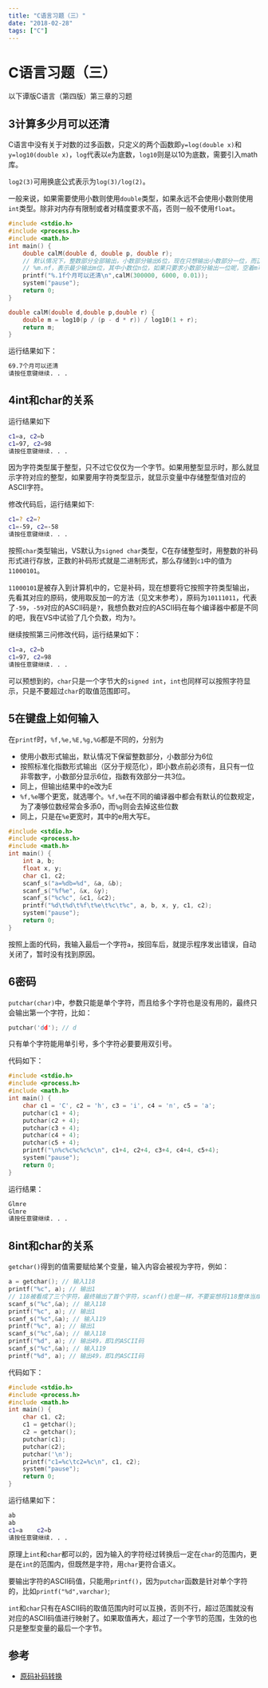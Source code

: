 ```yaml
---
title: "C语言习题（三）"
date: "2018-02-28"
tags: ["C"]
---
```

# C语言习题（三）

以下谭版C语言（第四版）第三章的习题

## 3计算多少月可以还清

C语言中没有关于对数的过多函数，只定义的两个函数即`y=log(double x)`和`y=log10(double x)`，`log`代表以`e`为底数，`log10`则是以10为底数，需要引入math库。

`log2(3)`可用换底公式表示为`log(3)/log(2)`。

一般来说，如果需要使用小数则使用`double`类型，如果永远不会使用小数则使用`int`类型。除非对内存有限制或者对精度要求不高，否则一般不使用`float`。

```c
#include <stdio.h>
#include <process.h>
#include <math.h>
int main() {
    double calM(double d, double p, double r);
    // 默认情况下，整数部分全部输出，小数部分输出6位，现在只想输出小数部分一位，而正数部分不变
    // %m.nf，表示最少输出m位，其中小数位n位，如果只要求小数部分输出一位呢，空着m可以那？
    printf("%.1f个月可以还清\n",calM(300000, 6000, 0.01));
    system("pause");
    return 0;
}

double calM(double d,double p,double r) {
    double m = log10(p / (p - d * r)) / log10(1 + r);
    return m;
}
```

运行结果如下：

```bash
69.7个月可以还清
请按任意键继续. . .
```

## 4int和char的关系

运行结果如下

```bash
c1=a, c2=b
c1=97, c2=98
请按任意键继续. . .
```

因为字符类型属于整型，只不过它仅仅为一个字节。如果用整型显示时，那么就显示字符对应的整型，如果要用字符类型显示，就显示变量中存储整型值对应的ASCII字符。

修改代码后，运行结果如下:

```bash
c1=? c2=?
c1=-59, c2=-58
请按任意键继续. . .
```

按照`char`类型输出，VS默认为`signed char`类型，C在存储整型时，用整数的补码形式进行存放，正数的补码形式就是二进制形式，那么存储到`c1`中的值为`11000101`。

`11000101`是被存入到计算机中的，它是补码，现在想要将它按照字符类型输出，先看其对应的原码，使用取反加一的方法（见文末参考），原码为`10111011`，代表了`-59`，`-59`对应的ASCII码是`?`，我想负数对应的ASCII码在每个编译器中都是不同的吧，我在VS中试验了几个负数，均为`?`。

继续按照第三问修改代码，运行结果如下：

```bash
c1=a, c2=b
c1=97, c2=98
请按任意键继续. . .
```

可以预想到的，`char`只是一个字节大的`signed int`，`int`也同样可以按照字符显示，只是不要超过`char`的取值范围即可。

## 5在键盘上如何输入

在`printf`时，`%f,%e,%E,%g,%G`都是不同的，分别为

- 使用小数形式输出，默认情况下保留整数部分，小数部分为6位
- 按照标准化指数形式输出（区分于规范化），即小数点前必须有，且只有一位非零数字，小数部分显示6位，指数有效部分一共3位。
- 同上，但输出结果中的e改为E
- `%f,%e`哪个更宽，就选哪个。`%f,%e`在不同的编译器中都会有默认的位数规定，为了凑够位数经常会多添0，而`%g`则会去掉这些位数
- 同上，只是在`%e`更宽时，其中的e用大写E。

```c
#include <stdio.h>
#include <process.h>
#include <math.h>
int main() {
    int a, b;
    float x, y;
    char c1, c2;
    scanf_s("a=%db=%d", &a, &b);
    scanf_s("%f%e", &x, &y);
    scanf_s("%c%c", &c1, &c2);
    printf("%d\t%d\t%f\t%e\t%c\t%c", a, b, x, y, c1, c2);
    system("pause");
    return 0;
}
```

按照上面的代码，我输入最后一个字符`a`，按回车后，就提示程序发出错误，自动关闭了，暂时没有找到原因。

## 6密码

`putchar(char)`中，参数只能是单个字符，而且给多个字符也是没有用的，最终只会输出第一个字符，比如：

```c
putchar('dd'); // d
```

只有单个字符能用单引号，多个字符必要要用双引号。

代码如下：

```c
#include <stdio.h>
#include <process.h>
#include <math.h>
int main() {
    char c1 = 'C', c2 = 'h', c3 = 'i', c4 = 'n', c5 = 'a';
    putchar(c1 + 4);
    putchar(c2 + 4);
    putchar(c3 + 4);
    putchar(c4 + 4);
    putchar(c5 + 4);
    printf("\n%c%c%c%c%c\n", c1+4, c2+4, c3+4, c4+4, c5+4);
    system("pause");
    return 0;
}
```

运行结果：

```bash
Glmre
Glmre
请按任意键继续. . .
```

## 8int和char的关系

`getchar()`得到的值需要赋给某个变量，输入内容会被视为字符，例如：

```c
a = getchar(); // 输入118
printf("%c", a); // 输出1
// 118被看成了三个字符，最终输出了首个字符，scanf()也是一样，不要妄想将118整体当成一个字符，比如
scanf_s("%c",&a); // 输入118
printf("%c", a); // 输出1
scanf_s("%c",&a); // 输入119
printf("%c", a); // 输出1
scanf_s("%c",&a); // 输入118
printf("%d", a); // 输出49，即1的ASCII码
scanf_s("%c",&a); // 输入119
printf("%d", a); // 输出49，即1的ASCII码
```

代码如下：

```c
#include <stdio.h>
#include <process.h>
#include <math.h>
int main() {
    char c1, c2;
    c1 = getchar();
    c2 = getchar();
    putchar(c1);
    putchar(c2);
    putchar('\n');
    printf("c1=%c\tc2=%c\n", c1, c2);
    system("pause");
    return 0;
}
```

运行结果如下：

```bash
ab
ab
c1=a    c2=b
请按任意键继续. . .
```

原理上`int`和`char`都可以的，因为输入的字符经过转换后一定在`char`的范围内，更是在`int`的范围内，但既然是字符，用`char`更符合语义。

要输出字符的ASCII码值，只能用`printf()`，因为`putchar`函数是针对单个字符的，比如`printf("%d",varchar)`;

`int`和`char`只有在ASCII码的取值范围内时可以互换，否则不行，超过范围就没有对应的ASCII码值进行映射了。如果取值再大，超过了一个字节的范围，生效的也只是整型变量的最后一个字节。

## 参考

- [原码补码转换](https://zhidao.baidu.com/question/181720031.html)
